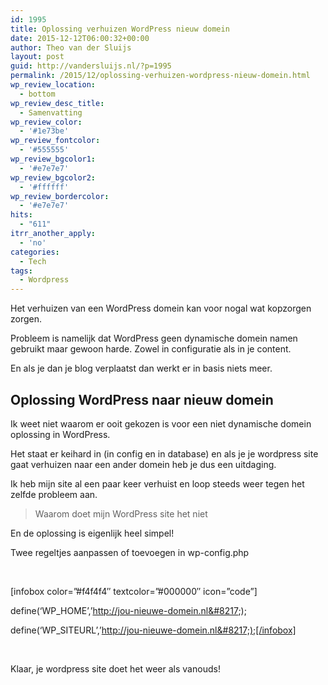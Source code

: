 ```yaml
---
id: 1995
title: Oplossing verhuizen WordPress nieuw domein
date: 2015-12-12T06:00:32+00:00
author: Theo van der Sluijs
layout: post
guid: http://vandersluijs.nl/?p=1995
permalink: /2015/12/oplossing-verhuizen-wordpress-nieuw-domein.html
wp_review_location:
  - bottom
wp_review_desc_title:
  - Samenvatting
wp_review_color:
  - '#1e73be'
wp_review_fontcolor:
  - '#555555'
wp_review_bgcolor1:
  - '#e7e7e7'
wp_review_bgcolor2:
  - '#ffffff'
wp_review_bordercolor:
  - '#e7e7e7'
hits:
  - "611"
itrr_another_apply:
  - 'no'
categories:
  - Tech
tags:
  - Wordpress
---
```

Het verhuizen van een WordPress domein kan voor nogal wat kopzorgen zorgen.

Probleem is namelijk dat WordPress geen dynamische domein namen gebruikt maar gewoon harde. Zowel in configuratie als in je content.

En als je dan je blog verplaatst dan werkt er in basis niets meer.<!--more-->

## Oplossing WordPress naar nieuw domein

Ik weet niet waarom er ooit gekozen is voor een niet dynamische domein oplossing in WordPress.

Het staat er keihard in (in config en in database) en als je je wordpress site gaat verhuizen naar een ander domein heb je dus een uitdaging.

Ik heb mijn site al een paar keer verhuist en loop steeds weer tegen het zelfde probleem aan.

> Waarom doet mijn WordPress site het niet

En de oplossing is eigenlijk heel simpel!

Twee regeltjes aanpassen of toevoegen in wp-config.php

&nbsp;

[infobox color=&#8221;#f4f4f4&#8243; textcolor=&#8221;#000000&#8243; icon=&#8221;code&#8221;]
  
  
define(&#8216;WP_HOME&#8217;,&#8217;http://jou-nieuwe-domein.nl&#8217;);
  
  
define(&#8216;WP_SITEURL&#8217;,&#8217;http://jou-nieuwe-domein.nl&#8217;);[/infobox]

&nbsp;

Klaar, je wordpress site doet het weer als vanouds!